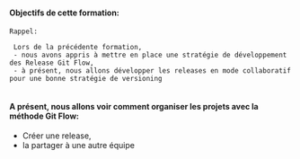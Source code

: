 
#### Objectifs de cette formation:
```
Rappel:

 Lors de la précédente formation,
 - nous avons appris à mettre en place une stratégie de développement des Release Git Flow,
 - à présent, nous allons développer les releases en mode collaboratif pour une bonne stratégie de versioning
 
 ```
 


#### A présent, nous allons voir comment organiser les projets avec la méthode Git Flow: 

- Créer une release, 
- la partager à une autre équipe



